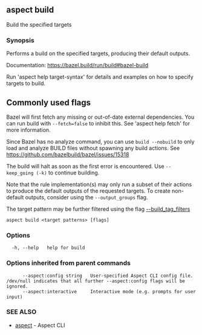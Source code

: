 ## aspect build

Build the specified targets

### Synopsis

Performs a build on the specified targets, producing their default outputs.

Documentation: <https://bazel.build/run/build#bazel-build>

Run 'aspect help target-syntax' for details and examples on how to specify targets to build.

Commonly used flags
-------------------

Bazel will first fetch any missing or out-of-date external dependencies.
You can run build with `--fetch=false` to inhibit this.
See 'aspect help fetch' for more information.

Since Bazel has no analyze command, you can use `build --nobuild` to only load and analyze
BUILD files without spawning any build actions. See https://github.com/bazelbuild/bazel/issues/15318

The build will halt as soon as the first error is encountered. Use `--keep_going (-k)` to
continue building.

Note that the rule implementation(s) may only run a subset of their actions to produce the default
outputs of the requested targets.
To create non-default outputs, consider using the `--output_groups` flag.

The target pattern may be further filtered using the flag
[--build_tag_filters](https://bazel.build/reference/command-line-reference#flag--build_tag_filters)


```
aspect build <target patterns> [flags]
```

### Options

```
  -h, --help   help for build
```

### Options inherited from parent commands

```
      --aspect:config string   User-specified Aspect CLI config file. /dev/null indicates that all further --aspect:config flags will be ignored.
      --aspect:interactive     Interactive mode (e.g. prompts for user input)
```

### SEE ALSO

* [aspect](aspect.md)	 - Aspect CLI


